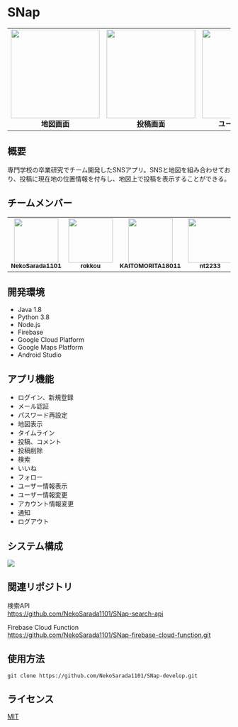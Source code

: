 # SNap
<table>
<tr>
  <td align="center">
    <img src="https://user-images.githubusercontent.com/46714670/104811458-ec439200-583e-11eb-8b15-10e7dda87003.png" width=200px><br>
    <b>地図画面</b>
  </td>
  <td align="center">
    <img src="https://user-images.githubusercontent.com/46714670/104814943-e48ee800-5854-11eb-891d-18a3ccc2ca2e.png" width=200px><br>
    <b>投稿画面</b>
  </td>
  <td align="center">
    <img src="https://user-images.githubusercontent.com/46714670/104811492-3167c400-583f-11eb-88da-8a5eb1d5bef8.png" width=200px><br>
    <b>ユーザー情報画面</b>
  </td>
</tr>
</table>

## 概要
専門学校の卒業研究でチーム開発したSNSアプリ。SNSと地図を組み合わせており、投稿に現在地の位置情報を付与し、地図上で投稿を表示することができる。

## チームメンバー
<table>
<tr>
  <td align="center">
    <a href="https://github.com/NekoSarada1101">
      <img src="https://avatars1.githubusercontent.com/u/46714670?s=460&v=4" width=100px><br>
      <sub><b>NekoSarada1101</b></sub>
    </a>
  </td>
  <td align="center">
    <a href="https://github.com/rokkou">
      <img src="https://avatars3.githubusercontent.com/u/72488523?s=460&v=4" width=100px><br>
      <sub><b>rokkou</b></sub>
    </a>
  </td>
  <td align="center">
    <a href="https://github.com/KAITOMORITA18011">
      <img src="https://avatars0.githubusercontent.com/u/72488558?s=400&v=4" width=100px><br>
      <sub><b>KAITOMORITA18011</b></sub>
    </a>
  </td>
  <td align="center">
    <a href="https://github.com/nt2233">
      <img src="https://avatars2.githubusercontent.com/u/72535279?s=400&v=4" width=100px><br>
      <sub><b>nt2233</b></sub>
    </a>
  </td>
  <td align="center">
    <a href="https://github.com/YuKi06k">
      <img src="https://avatars2.githubusercontent.com/u/72585041?s=400&v=4" width=100px><br>
      <sub><b>YuKi06k</b></sub>
    </a>
  </td>
</tr>
</table>


## 開発環境
* Java 1.8
* Python 3.8
* Node.js
* Firebase
* Google Cloud Platform
* Google Maps Platform
* Android Studio

## アプリ機能
* ログイン、新規登録
* メール認証
* パスワード再設定
* 地図表示
* タイムライン
* 投稿、コメント
* 投稿削除
* 検索
* いいね
* フォロー
* ユーザー情報表示
* ユーザー情報変更
* アカウント情報変更
* 通知
* ログアウト

## システム構成
<img src="https://user-images.githubusercontent.com/46714670/104811834-a50ad080-5841-11eb-851c-a0a41477cb84.png">

## 関連リポジトリ
検索API<br>
https://github.com/NekoSarada1101/SNap-search-api

Firebase Cloud Function<br>
https://github.com/NekoSarada1101/SNap-firebase-cloud-function.git

## 使用方法
```
git clone https://github.com/NekoSarada1101/SNap-develop.git
```

## ライセンス
[MIT](https://github.com/NekoSarada1101/SNap-develop/blob/main/LICENSE)
